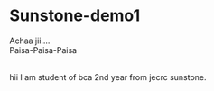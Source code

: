 # Sunstone-demo1
Achaa jii....
<br>Paisa-Paisa-Paisa</br><br>
<p> hii I am student of bca 2nd year from jecrc sunstone. </p>
